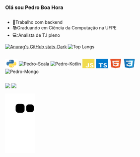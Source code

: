 ### Olá sou Pedro Boa Hora
##
- :wrench:Trabalho com backend
- :books:Graduando em Ciência da Computação na UFPE
- 💻:Analista de T.I pleno

[![Anurag's GitHub stats-Dark](https://github-readme-stats.vercel.app/api?username=boahorapedro&show_icons=true&theme=dark#gh-dark-mode-only)](https://github.com/boahorapedro/github-readme-stats#gh-dark-mode-only)
![Top Langs](https://github-readme-stats.vercel.app/api/top-langs/?username=boahorapedro&layout=donut&exclude_repo=github-readme-stats,boahorapedro.github.io)

<div style="display: inline_block"><br>
  <img align="center" alt="Pedro-Python" height="30" width="40" src="https://raw.githubusercontent.com/devicons/devicon/master/icons/python/python-original.svg">
  <img align="center" alt="Pedro-Scala" height="30" width="40" src="https://cdn.jsdelivr.net/gh/devicons/devicon@latest/icons/scala/scala-original.svg" />
  <img align="center" alt="Pedro-Kotlin" height="30" width="40" src="https://cdn.jsdelivr.net/gh/devicons/devicon@latest/icons/kotlin/kotlin-plain.svg" />
  <img align="center" alt="Pedro-Js" height="30" width="40" src="https://raw.githubusercontent.com/devicons/devicon/master/icons/javascript/javascript-plain.svg">
  <img align="center" alt="Pedro-Ts" height="30" width="40" src="https://raw.githubusercontent.com/devicons/devicon/master/icons/typescript/typescript-plain.svg">
  <img align="center" alt="Pedro-HTML" height="30" width="40" src="https://raw.githubusercontent.com/devicons/devicon/master/icons/html5/html5-original.svg">
  <img align="center" alt="Pedro-CSS" height="30" width="40" src="https://raw.githubusercontent.com/devicons/devicon/master/icons/css3/css3-original.svg">
  <img align="center" alt="Pedro-Mongo" height="30" width="40" src="https://cdn.jsdelivr.net/gh/devicons/devicon@latest/icons/mongodb/mongodb-plain-wordmark.svg" />
</div>

##

<div> 
  <a href = "mailto:boahorapedro+work@gmail.com"><img src="https://img.shields.io/badge/-Gmail-%23333?style=for-the-badge&logo=gmail&logoColor=white" target="_blank"></a>
  <a href="https://www.linkedin.com/in/pedro-boa-hora-8673b5191/" target="_blank"><img src="https://img.shields.io/badge/-LinkedIn-%230077B5?style=for-the-badge&logo=linkedin&logoColor=white" target="_blank"></a> 
  
</div>

![Snake animation](https://github.com/boahorapedro/boahorapedro/blob/output/github-contribution-grid-snake.svg)


          
